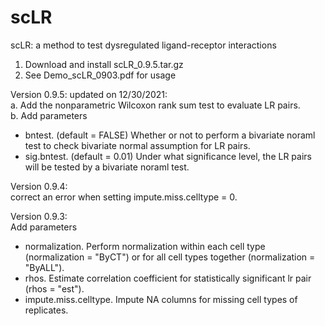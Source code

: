 # scLR
scLR: a method to test dysregulated ligand-receptor interactions

1. Download and install scLR_0.9.5.tar.gz
2. See Demo_scLR_0903.pdf for usage

Version 0.9.5: updated on 12/30/2021:\
a. Add the nonparametric Wilcoxon rank sum test to evaluate LR pairs.\
b. Add parameters
- bntest. (default = FALSE) Whether or not to perform a bivariate noraml test to check bivariate normal assumption for LR pairs.
- sig.bntest. (default = 0.01) Under what significance level, the LR pairs will be tested by a bivariate noraml test.

Version 0.9.4:\
correct an error when setting impute.miss.celltype = 0.

Version 0.9.3:\
Add parameters
- normalization. Perform normalization within each cell type (normalization = "ByCT") or for all cell types together (normalization = "ByALL").
- rhos. Estimate correlation coefficient for statistically significant lr pair (rhos = "est").
- impute.miss.celltype. Impute NA columns for missing cell types of replicates. 
